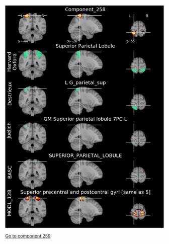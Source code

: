 


![258](preliminary/258.jpg "Component 258")

[Go to component 259](https://parietal-inria.github.io/MODL_atlas/512/259 "Component 259")